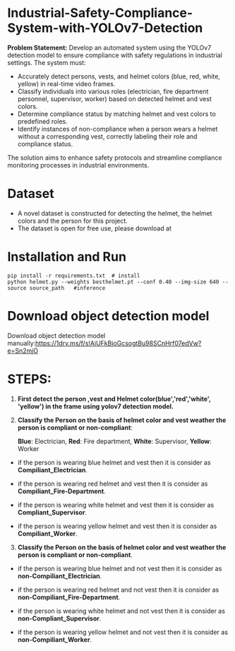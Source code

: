 # Industrial-Safety-Compliance-System-with-YOLOv7-Detection

**Problem Statement:**
Develop an automated system using the YOLOv7 detection model to ensure compliance with safety regulations in industrial settings. The system must:
- Accurately detect persons, vests, and helmet colors (blue, red, white, yellow) in real-time video frames.
- Classify individuals into various roles (electrician, fire department personnel, supervisor, worker) based on detected helmet and vest colors.
- Determine compliance status by matching helmet and vest colors to predefined roles.
- Identify instances of non-compliance when a person wears a helmet without a corresponding vest, correctly labeling their role and compliance status.

The solution aims to enhance safety protocols and streamline compliance monitoring processes in industrial environments.

# Dataset
- A novel dataset is constructed for detecting the helmet, the helmet colors and the person for this project.
- The dataset is open for free use, please download at

# Installation and Run
```
pip install -r requirements.txt  # install
python helmet.py --weights besthelmet.pt --conf 0.40 --img-size 640 --source source_path   #inference
```

# Download object detection model

Download object detection model manually:https://1drv.ms/f/s!AiUFkBjoGcsogtBu98SCnHrf07edVw?e=Sn2mjO



# STEPS:

1. **First detect the person ,vest and Helmet color(blue','red','white', 'yellow') in the frame using yolov7 detection model.**

   
2. **Classify the Person on the basis of helmet color and vest weather the person is compliant or non-compliant**:

     **Blue**: Electrician, **Red**: Fire department, **White**: Supervisor, **Yellow**: Worker

- if the person is wearing blue helmet and vest then it is consider as **Compiliant_Electrician**.

- if the person is wearing red helmet and vest then it is consider as **Compiliant_Fire-Department**.
  
- if the person is wearing white helmet and vest then it is consider as **Compliant_Supervisor**.
  
- if the person is wearing yellow helmet and vest then it is consider as **Compiliant_Worker**.
        

3. **Classify the Person on the basis of helmet color  and vest weather the person is compliant or non-compliant**.

- if the person is wearing blue helmet and not vest then it is consider as **non-Compiliant_Electrician**.
   
- if the person is wearing red helmet and not vest then it is consider as **non-Compiliant_Fire-Department**.

- if the person is wearing white helmet and not vest then it is consider as **non-Compliant_Supervisor**.

- if the person is wearing yellow helmet and not vest then it is consider as **non-Compiliant_Worker**.


